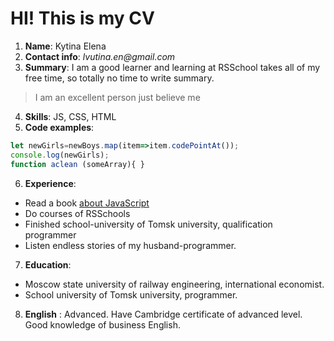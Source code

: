 # HI! This is my CV 
1. **Name**: Kytina Elena
2. **Contact info**: _lvutina.en@gmail.com_
3. **Summary**: I am a good learner and learning at RSSchool takes all of my free time, so totally no time to write summary. 
>I am an excellent person just believe me 
4. **Skills**: JS, CSS, HTML 
5.  **Code examples**: 
```javascript 
let newGirls=newBoys.map(item=>item.codePointAt());
console.log(newGirls);
function aclean (someArray){ }
```
6. **Experience**: 
* Read a book [about JavaScript](https://learn.javascript.ru) 
* Do courses of RSSchools
* Finished school-university of Tomsk university, qualification programmer
* Listen endless stories of my husband-programmer.
7. **Education**: 
* Moscow state university of railway engineering, international economist. 
* School university of Tomsk university, programmer.
8. **English** : Advanced. Have Cambridge certificate of advanced level. Good knowledge of business English.
